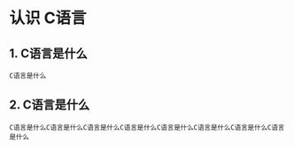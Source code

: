 # 认识 C语言
## 1. C语言是什么
```
C语言是什么
```
## 2. C语言是什么
```
C语言是什么C语言是什么C语言是什么C语言是什么C语言是什么C语言是什么C语言是什么C语言是什么
```
